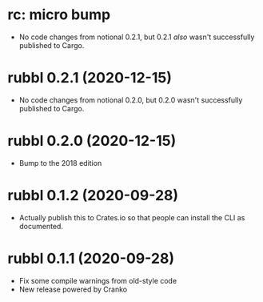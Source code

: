 # rc: micro bump

- No code changes from notional 0.2.1, but 0.2.1 *also* wasn't successfully
  published to Cargo.

# rubbl 0.2.1 (2020-12-15)

- No code changes from notional 0.2.0, but 0.2.0 wasn't successfully published
  to Cargo.

# rubbl 0.2.0 (2020-12-15)

- Bump to the 2018 edition

# rubbl 0.1.2 (2020-09-28)

- Actually publish this to Crates.io so that people can install the CLI as
  documented.

# rubbl 0.1.1 (2020-09-28)

- Fix some compile warnings from old-style code
- New release powered by Cranko
